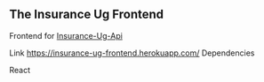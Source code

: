 ## The Insurance Ug Frontend

Frontend for [Insurance-Ug-Api](https://github.com/MuhweziDeo/The-Insurance-Ug-Api)

Link https://insurance-ug-frontend.herokuapp.com/
Dependencies 

React